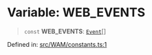 # Variable: WEB\_EVENTS

> `const` **WEB\_EVENTS**: [`Event`](../type-aliases/Event.md)[]

Defined in: [src/WAM/constants.ts:1](https://github.com/Fokusdotid/bail/blob/043003e0dc220c8f52aef36f90c7026f3a192427/src/WAM/constants.ts#L1)

